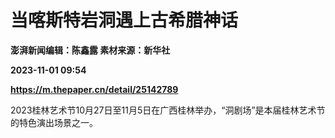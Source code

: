 # 当喀斯特岩洞遇上古希腊神话
**澎湃新闻编辑：陈鑫露 素材来源：新华社**

**2023-11-01 09:54**

**https://m.thepaper.cn/detail/25142789**

2023桂林艺术节10月27日至11月5日在广西桂林举办，“洞剧场”是本届桂林艺术节的特色演出场景之一。